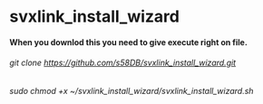 # svxlink_install_wizard
#### When you downlod this you need to give execute right on file.
###### git clone https://github.com/s58DB/svxlink_install_wizard.git
###### sudo chmod +x ~/svxlink_install_wizard/svxlink_install_wizard.sh

